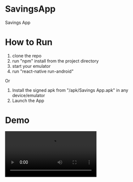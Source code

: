 # SavingsApp
Savings App

# How to Run

1. clone the repo
2. run "npm" install from the project directory
3. start your emulator
4. run "react-native run-android"

Or 
1. Install the signed apk from "/apk/Savings App.apk" in any device/emulator 
2. Launch the App

# Demo

![demo](https://github.com/mhaneef50673/SavingsApp/blob/master/apk/App%20Demo.mp4)
